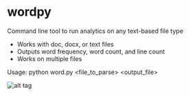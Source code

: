 # wordpy
Command line tool to run analytics on any text-based file type

- Works with doc, docx, or text files
- Outputs word frequency, word count, and line count
- Works on multiple files

Usage:  python word.py <file_to_parse> <output_file>

![alt tag](https://raw.github.com/jstsumguy/wordpy/master/sample.png)
